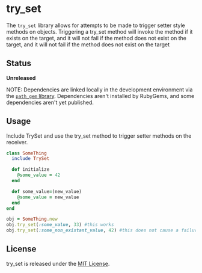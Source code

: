 # try_set

The `try_set` library allows for attempts to be made to trigger setter style methods on objects. Triggering a try_set method will invoke the method if it exists on the target, and it will not fail if the method does not exist on the target, and it will not fail if the method does not exist on the target

## Status

**Unreleased**

NOTE: Dependencies are linked locally in the development environment via the [`path_gem` library](https://github.com/Sans/path-gem). Dependencies aren't installed by RubyGems, and some dependencies aren't yet published.

## Usage

Include TrySet and use the try_set method to trigger setter methods on the receiver.

```ruby
class SomeThing
  include TrySet

  def initialize
    @some_value = 42
  end

  def some_value=(new_value)
    @some_value = new_value
  end
end

obj = SomeThing.new
obj.try_set(:some_value, 33) #this works
obj.try_set(:some_non_existant_value, 42) #this does not cause a failure
```

## License

try_set is released under the [MIT License](http://www.opensource.org/licenses/MIT).

